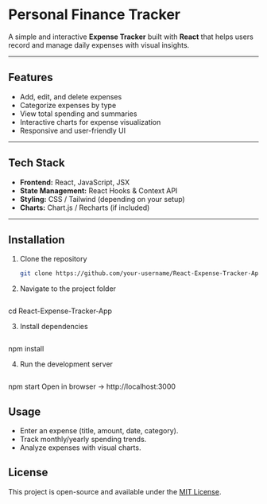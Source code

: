 # Personal Finance Tracker

A simple and interactive **Expense Tracker** built with **React** that helps users record and manage daily expenses with visual insights.

---

## Features
- Add, edit, and delete expenses  
- Categorize expenses by type  
- View total spending and summaries  
- Interactive charts for expense visualization  
- Responsive and user-friendly UI  

---

## Tech Stack
- **Frontend:** React, JavaScript, JSX  
- **State Management:** React Hooks & Context API  
- **Styling:** CSS / Tailwind (depending on your setup)  
- **Charts:** Chart.js / Recharts (if included)  

---

## Installation
1. Clone the repository  
   ```bash
   git clone https://github.com/your-username/React-Expense-Tracker-App.git
2. Navigate to the project folder
   ```bash
  cd React-Expense-Tracker-App


3. Install dependencies
   ```bash
  npm install


4. Run the development server
   ```bash
  npm start
Open in browser → http://localhost:3000

## Usage
- Enter an expense (title, amount, date, category).  
- Track monthly/yearly spending trends.  
- Analyze expenses with visual charts.  

## License
This project is open-source and available under the [MIT License](LICENSE).
